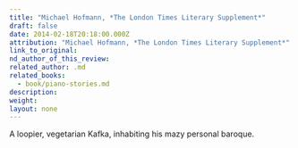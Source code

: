 ```yaml
---
title: "Michael Hofmann, *The London Times Literary Supplement*"
draft: false
date: 2014-02-18T20:18:00.000Z
attribution: "Michael Hofmann, *The London Times Literary Supplement*"
link_to_original:
nd_author_of_this_review:
related_author: .md
related_books:
  - book/piano-stories.md
description:
weight:
layout: none
---
```

A loopier, vegetarian Kafka, inhabiting his mazy personal baroque.


